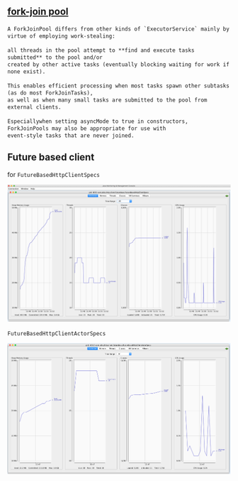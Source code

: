 [fork-join pool](https://docs.oracle.com/javase/8/docs/api/java/util/concurrent/ForkJoinPool.html)
---------------

```
A ForkJoinPool differs from other kinds of `ExecutorService` mainly by virtue of employing work-stealing:

all threads in the pool attempt to **find and execute tasks submitted** to the pool and/or
created by other active tasks (eventually blocking waiting for work if none exist).

This enables efficient processing when most tasks spawn other subtasks (as do most ForkJoinTasks),
as well as when many small tasks are submitted to the pool from external clients.

Especiallywhen setting asyncMode to true in constructors, ForkJoinPools may also be appropriate for use with
event-style tasks that are never joined.
```

Future based client
-------------------

for `FutureBasedHttpClientSpecs`

![](future-based-http-client.png)

`FutureBasedHttpClientActorSpecs`

![](future-based-http-client-2.png)